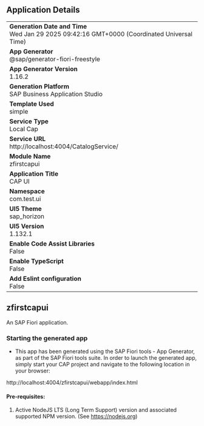 ## Application Details
|               |
| ------------- |
|**Generation Date and Time**<br>Wed Jan 29 2025 09:42:16 GMT+0000 (Coordinated Universal Time)|
|**App Generator**<br>@sap/generator-fiori-freestyle|
|**App Generator Version**<br>1.16.2|
|**Generation Platform**<br>SAP Business Application Studio|
|**Template Used**<br>simple|
|**Service Type**<br>Local Cap|
|**Service URL**<br>http://localhost:4004/CatalogService/|
|**Module Name**<br>zfirstcapui|
|**Application Title**<br>CAP UI|
|**Namespace**<br>com.test.ui|
|**UI5 Theme**<br>sap_horizon|
|**UI5 Version**<br>1.132.1|
|**Enable Code Assist Libraries**<br>False|
|**Enable TypeScript**<br>False|
|**Add Eslint configuration**<br>False|

## zfirstcapui

An SAP Fiori application.

### Starting the generated app

-   This app has been generated using the SAP Fiori tools - App Generator, as part of the SAP Fiori tools suite.  In order to launch the generated app, simply start your CAP project and navigate to the following location in your browser:

http://localhost:4004/zfirstcapui/webapp/index.html

#### Pre-requisites:

1. Active NodeJS LTS (Long Term Support) version and associated supported NPM version.  (See https://nodejs.org)


